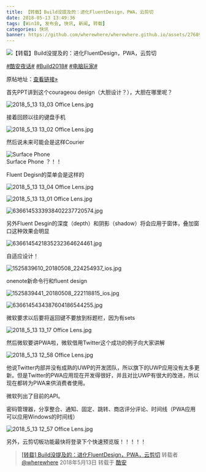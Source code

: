 ```yaml
---
title: 【转载】Build没提及的：进化FluentDesign，PWA，云剪切
date: 2018-05-13 13:49:36
tags: [Win10, 发布会, 快讯, 新闻, 转载]
categories: 快讯
banner: https://github.com/wherewhere/wherewhere.github.io/assets/27689196/50e248e6-ee91-402b-83da-9c3c294a52eb
---
```

![【转载】Build没提及的：进化FluentDesign，PWA，云剪切](https://github.com/wherewhere/wherewhere.github.io/assets/27689196/50e248e6-ee91-402b-83da-9c3c294a52eb)

[#酷安夜话#](https://www.coolapk.com/t/酷安夜话) [#Build2018#](https://www.coolapk.com/t/Build2018) [#电脑玩家#](https://www.coolapk.com/t/电脑玩家)

原帖地址：[查看链接»](https://quan.ithome.com/0/260/927.htm)

首先PPT讲到这个courageou design（大胆设计？），大胆在哪里呢？

![2018_5_13 13_03 Office Lens.jpg](https://github.com/wherewhere/wherewhere.github.io/assets/27689196/4478c6a4-196b-4e0e-878d-0b9cd108f3dd)

接着回顾以往的键盘手机

![2018_5_13 13_02 Office Lens.jpg](https://github.com/wherewhere/wherewhere.github.io/assets/27689196/3513826f-d703-4db5-b42b-c63ab06fbef7)

然后说未来可能会是这样Courier

<img src="https://github.com/wherewhere/wherewhere.github.io/assets/27689196/26945887-e9fe-467c-9998-1cb7bac03784" alt="Surface Phone" />
<figcaption>Surface Phone ？！！</figcaption><!--more-->

Fluent Degisn的菜单会是这样的

![2018_5_13 13_04 Office Lens.jpg](https://github.com/wherewhere/wherewhere.github.io/assets/27689196/4055133a-6fb6-4307-a3f1-ccdcdc9ceed2)

![2018_5_13 13_01 Office Lens.jpg](https://github.com/wherewhere/wherewhere.github.io/assets/27689196/ce387a52-fc3b-4309-a7ea-75d9fba93890)

![6366145333938402237720574.jpg](https://github.com/wherewhere/wherewhere.github.io/assets/27689196/68b691ed-1bb3-43de-9573-25a1f03f71b2)

另外Fluent Desgin的深度（depth）和阴影（shadow）将会应用于窗体，叠加窗口这种效果会明显

![6366145421835232364624461.jpg](https://github.com/wherewhere/wherewhere.github.io/assets/27689196/3303de2b-4cba-4f2f-812a-7842b956f981)

自适应设计！

![1525839610_20180508_224254937_ios.jpg](https://github.com/wherewhere/wherewhere.github.io/assets/27689196/30a2ce8f-7761-466b-a23b-3b19dc7afa26)

onenote新命令行和fluent design

![1525839441_20180508_222118815_ios.jpg](https://github.com/wherewhere/wherewhere.github.io/assets/27689196/080ecd5c-eaa3-4ff4-bf35-801257bdebcb)

![6366145434387604186544255.jpg](https://github.com/wherewhere/wherewhere.github.io/assets/27689196/0d83cef0-d258-40c1-8bee-0989b0d5cb10)

微软要求以后要将返回键不要放到标题栏，因为有sets

![2018_5_13 13_17 Office Lens.jpg](https://github.com/wherewhere/wherewhere.github.io/assets/27689196/cb28f595-280f-4ac4-895f-8566992ab46b)

然后微软要讲PWA啦，微软借用Twitter这个成功的例子向大家讲解

![2018_5_13 12_58 Office Lens.jpg](https://github.com/wherewhere/wherewhere.github.io/assets/27689196/af830ab3-e3d7-4d6e-836d-cb7c676a996c)

他说Twitter内部并没有成熟的UWP的开发团队，所以旗下的UWP应用没有太多更新。但是Twitter的PWA应用现在开发得很好，并且对比UWP有很大的改进，所以现在都转为PWA来供消费者使用。

微软列出了目前的API。

密码管理器，分享整合、通知、固定、跳转、商店评分评论、时间线（PWA应用可以应用Windows的时间线）

![2018_5_13 12_57 Office Lens.jpg](https://github.com/wherewhere/wherewhere.github.io/assets/27689196/89ab5e0a-c96a-4dc4-a7c2-60581ff6d50a)

另外，云剪切板功能最快将登录下个快速预览版！！！！！

> [[转载] Build没提及的：进化FluentDesign，PWA，云剪切](https://www.coolapk.com/feed/6494275?shareKey=MTIzY2U5YTMzYTliNjY0MGFiOGY) 转载者 [@wherewhere](https://www.coolapk.com/u/wherewhere) 2018年5月13日 转载于 [酷安](https://www.coolapk.com "Coolapk")
